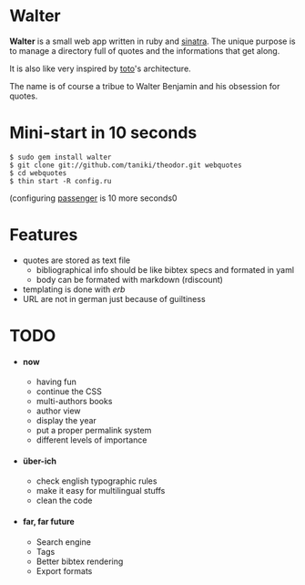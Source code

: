 Walter
======

**Walter** is a small web app written in ruby and [sinatra](http://sinatrarb.com). The unique purpose is to manage a directory full of quotes and the informations that get along.

It is also like very inspired by [toto](http://cloudhead.io/toto)'s architecture.

The name is of course a tribue to Walter Benjamin and his obsession for quotes.

Mini-start in 10 seconds
=========================

	$ sudo gem install walter
	$ git clone git://github.com/taniki/theodor.git webquotes
	$ cd webquotes
	$ thin start -R config.ru

(configuring [passenger](http://modrails.com) is 10 more seconds0

Features
========

- quotes are stored as text file
	- bibliographical info should be like bibtex specs and formated in yaml
	- body can be formated with markdown (rdiscount)
- templating is done with *erb*
- URL are not in german just because of guiltiness

TODO
====

- #### now
	- having fun
	- continue the CSS
	- multi-authors books
	- author view
	- display the year
	- put a proper permalink system
	- different levels of importance

- #### über-ich
	- check english typographic rules
	- make it easy for multilingual stuffs
	- clean the code

- #### far, far future
	- Search engine
	- Tags
	- Better bibtex rendering
	- Export formats